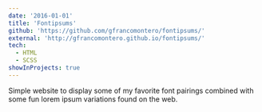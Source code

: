 ```yaml
---
date: '2016-01-01'
title: 'Fontipsums'
github: 'https://github.com/gfrancomontero/fontipsums/'
external: 'http://gfrancomontero.github.io/fontipsums/'
tech:
  - HTML
  - SCSS
showInProjects: true
---
```


Simple website to display some of my favorite font pairings combined with some fun lorem ipsum variations found on the web.
